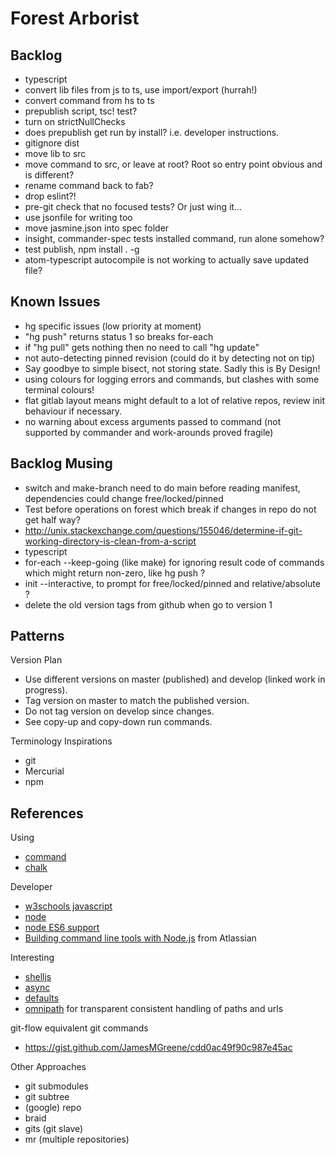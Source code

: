 # Forest Arborist

## Backlog
* typescript
 * convert lib files from js to ts, use import/export (hurrah!)
 * convert command from hs to ts
 * prepublish script, tsc! test?
 * turn on strictNullChecks
 * does prepublish get run by install? i.e. developer instructions.
 * gitignore dist
 * move lib to src
 * move command to src, or leave at root? Root so entry point obvious and is different?
 * rename command back to fab?
 * drop eslint?!
 * pre-git check that no focused tests? Or just wing it...
 * use jsonfile for writing too
 * move jasmine.json into spec folder
 * insight, commander-spec tests installed command, run alone somehow?
  * test publish, npm install . -g
 * atom-typescript autocompile is not working to actually save updated file?

## Known Issues
* hg specific issues (low priority at moment)
 * "hg push" returns status 1 so breaks for-each
 * if "hg pull" gets nothing then no need to call "hg update"
 * not auto-detecting pinned revision (could do it by detecting not on tip)
* Say goodbye to simple bisect, not storing state. Sadly this is By Design!
* using colours for logging errors and commands, but clashes with some terminal colours!
* flat gitlab layout means might default to a lot of relative repos, review init behaviour if necessary.
* no warning about excess arguments passed to command (not supported by commander and work-arounds proved fragile)

## Backlog Musing
* switch and make-branch need to do main before reading manifest, dependencies could change free/locked/pinned
* Test before operations on forest which break if changes in repo do not get half way?
 * http://unix.stackexchange.com/questions/155046/determine-if-git-working-directory-is-clean-from-a-script
* typescript
* for-each --keep-going (like make) for ignoring result code of commands which might return non-zero, like hg push ?
* init --interactive, to prompt for free/locked/pinned and relative/absolute ?
* delete the old version tags from github when go to version 1

## Patterns

Version Plan
* Use different versions on master (published) and develop (linked work in progress).
* Tag version on master to match the published version.
* Do not tag version on develop since changes.
* See copy-up and copy-down run commands.

Terminology Inspirations
* git
* Mercurial
* npm

## References

Using
* [command](https://www.npmjs.com/package/commander)
* [chalk](https://github.com/sindresorhus/chalk)

Developer
* [w3schools javascript](http://www.w3schools.com/js/default.asp)
* [node](https://nodejs.org/docs/latest/api/index.html)
* [node ES6 support](http://node.green)
* [Building command line tools with Node.js](https://developer.atlassian.com/blog/2015/11/scripting-with-node/) from Atlassian

Interesting
* [shelljs](http://documentup.com/arturadib/shelljs#command-reference)
* [async](http://caolan.github.io/async/)
* [defaults](https://www.npmjs.com/package/defaults)
* [omnipath](https://www.npmjs.com/package/omnipath) for transparent consistent handling of paths and urls

git-flow equivalent git commands
* https://gist.github.com/JamesMGreene/cdd0ac49f90c987e45ac

Other Approaches
* git submodules
* git subtree
* (google) repo
* braid
* gits (git slave)
* mr (multiple repositories)
